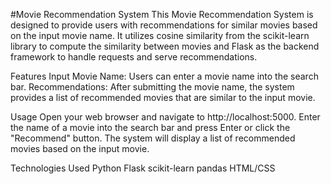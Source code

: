 #Movie Recommendation System
This Movie Recommendation System is designed to provide users with recommendations for similar movies based on the input movie name. It utilizes cosine similarity from the scikit-learn library to compute the similarity between movies and Flask as the backend framework to handle requests and serve recommendations.

Features Input Movie Name: Users can enter a movie name into the search bar. Recommendations: After submitting the movie name, the system provides a list of recommended movies that are similar to the input movie.

Usage
Open your web browser and navigate to http://localhost:5000.
Enter the name of a movie into the search bar and press Enter or click the "Recommend" button. The system will display a list of recommended movies based on the input movie.

Technologies Used
Python
Flask
scikit-learn
pandas
HTML/CSS
